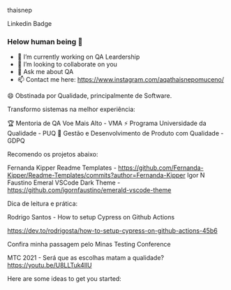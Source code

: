 thaisnep

Linkedin Badge

### Helow human being 👋


- 🚀 I’m currently working on QA Leardership
- 👯 I’m looking to collaborate on you
- 💬 Ask me about QA
- 📫 Contact me here: https://www.instagram.com/aqathaisnepomuceno/


😄 Obstinada por Qualidade, principalmente de Software.

Transformo sistemas na melhor experiência:

🏆 Mentoria de QA Voe Mais Alto - VMA
⚡️ Programa Universidade da Qualidade - PUQ 
🔭 Gestão e Desenvolvimento de Produto com Qualidade - GDPQ


Recomendo os projetos abaixo:

Fernanda Kipper Readme Templates - https://github.com/Fernanda-Kipper/Readme-Templates/commits?author=Fernanda-Kipper
Igor N Faustino Emeral VSCode Dark Theme - https://github.com/igornfaustino/emerald-vscode-theme

Dica de leitura e prática:

Rodrigo Santos - How to setup Cypress on Github Actions

https://dev.to/rodrigosta/how-to-setup-cypress-on-github-actions-45b6


Confira minha passagem pelo Minas Testing Conference

MTC 2021 - Será que as escolhas matam a qualidade?
https://youtu.be/U8LLTuk4llU


Here are some ideas to get you started:

